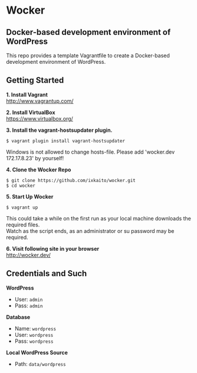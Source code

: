 # Wocker

## Docker-based development environment of WordPress

This repo provides a template Vagrantfile to create a Docker-based development environment of WordPress.

## Getting Started

__1. Install Vagrant__  
http://www.vagrantup.com/

__2. Install VirtualBox__  
https://www.virtualbox.org/

__3. Install the vagrant-hostsupdater plugin.__
```
$ vagrant plugin install vagrant-hostsupdater
```
Windows is not allowed to change hosts-file. Please add 'wocker.dev 172.17.8.23' by yourself!

__4. Clone the Wocker Repo__
```
$ git clone https://github.com/ixkaito/wocker.git
$ cd wocker
```

__5. Start Up Wocker__
```
$ vagrant up
```
This could take a while on the first run as your local machine downloads the required files.  
Watch as the script ends, as an administrator or su password may be required.

__6. Visit following site in your browser__  
http://wocker.dev/

## Credentials and Such

__WordPress__
* User: `admin`
* Pass: `admin`

__Database__
* Name: `wordpress`
* User: `wordpress`
* Pass: `wordpress`

__Local WordPress Source__
* Path: `data/wordpress`
